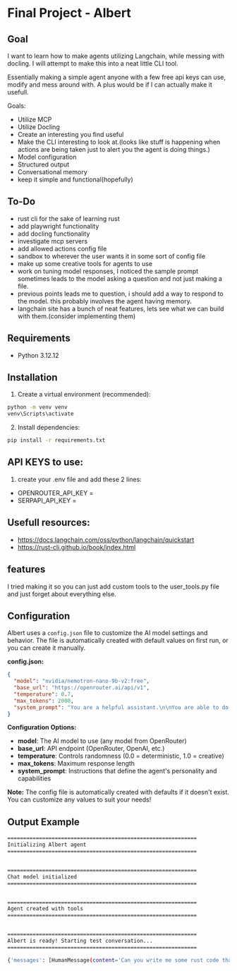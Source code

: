 # Final Project - Albert

## Goal

I want to learn how to make agents utilizing Langchain, while messing with docling. I will attempt to make this into a neat little CLI tool. 

Essentially making a simple agent anyone with a few free api keys can use, modify and mess around with. A plus would be if I can actually make it usefull.

Goals:

- Utilize MCP
- Utilize Docling
- Create an interesting you find useful
- Make the CLI interesting to look at.(looks like stuff is happening when actions are being taken just to alert you the agent is doing things.)
- Model configuration 
- Structured output 
- Conversational memory 
- keep it simple and functional(hopefully)

## To-Do

- rust cli for the sake of learning rust
- add playwright functionality
- add docling functionality
- investigate mcp servers
- add allowed actions config file
- sandbox to wherever the user wants it in some sort of config file
- make up some creative tools for agents to use
- work on tuning model responses, I noticed the sample prompt sometimes leads to the model asking a question and not just making a file.
- previous points leads me to question, i should add a way to respond to the model. this probably involves the agent having memory.
- langchain site has a bunch of neat features, lets see what we can build with them.(consider implementing them)


## Requirements
- Python 3.12.12

## Installation

1. Create a virtual environment (recommended):
```bash
python -m venv venv
venv\Scripts\activate
```

2. Install dependencies:
```bash
pip install -r requirements.txt
```

## API KEYS to use:

1. create your .env file and add these 2 lines:

- OPENROUTER_API_KEY = 
- SERPAPI_API_KEY = 


## Usefull resources: 

- https://docs.langchain.com/oss/python/langchain/quickstart
- https://rust-cli.github.io/book/index.html

## features

I tried making it so you can just add custom tools to the user_tools.py file and just forget about everything else.

## Configuration

Albert uses a `config.json` file to customize the AI model settings and behavior. The file is automatically created with default values on first run, or you can create it manually.

**config.json:**

```json
{
  "model": "nvidia/nemotron-nano-9b-v2:free",
  "base_url": "https://openrouter.ai/api/v1",
  "temperature": 0.7,
  "max_tokens": 2000,
  "system_prompt": "You are a helpful assistant.\n\nYou are able to do various things:\n\n- Search Google for relevant information on a topic.\n- Create files and write to them, for things such as notes, code files, etc."
}
```

**Configuration Options:**

- **model**: The AI model to use (any model from OpenRouter)
- **base_url**: API endpoint (OpenRouter, OpenAI, etc.)
- **temperature**: Controls randomness (0.0 = deterministic, 1.0 = creative)
- **max_tokens**: Maximum response length
- **system_prompt**: Instructions that define the agent's personality and capabilities

**Note:** The config file is automatically created with defaults if it doesn't exist. You can customize any values to suit your needs!


## Output Example

```bash
============================================================
Initializing Albert agent
============================================================


============================================================
Chat model initialized
============================================================


============================================================
Agent created with tools
============================================================


============================================================
Albert is ready! Starting test conversation...
============================================================

{'messages': [HumanMessage(content='Can you write me some rust code that prints albert and put it in a .rs file?', additional_kwargs={}, response_metadata={}, id='2289fdbf-7975-4155-bab0-5d2af0331a02'), AIMessage(content='', additional_kwargs={'refusal': None}, response_metadata={'token_usage': {'completion_tokens': 400, 'prompt_tokens': 371, 'total_tokens': 771, 'completion_tokens_details': None, 'prompt_tokens_details': None}, 'model_provider': 'openai', 'model_name': 'nvidia/nemotron-nano-9b-v2:free', 'system_fingerprint': None, 'id': 'gen-1760924396-gi1nqIZvs2zfhliZyKWH', 'finish_reason': 'tool_calls', 'logprobs': None}, id='lc_run--7529fbdf-2270-4778-a13a-c2ccedc5bf1f-0', tool_calls=[{'name': 'Write_to_file', 'args': {'topic': 'Rust Code', 'file_name': 'albert.rs', 'file_content': 'fn main() {\n    println!("albert");\n}'}, 'id': 'HNb0Lo6mD', 'type': 'tool_call'}], usage_metadata={'input_tokens': 371, 'output_tokens': 400, 'total_tokens': 771, 'input_token_details': {}, 'output_token_details': {}}), ToolMessage(content='File created for Rust Code, with name: albert.rs', name='Write_to_file', id='2eb016ec-5d21-44a8-8799-8f308c47832b', tool_call_id='HNb0Lo6mD'), AIMessage(content='The Rust code has been successfully written to a file named **albert.rs**. The file contains the following code:\n\n```rust\nfn main() {\n    println!("albert");\n}\n```\n\nLet me know if you\'d like to modify the code or need help with anything else!\n', additional_kwargs={'refusal': None}, response_metadata={'token_usage': {'completion_tokens': 165, 'prompt_tokens': 468, 'total_tokens': 633, 'completion_tokens_details': None, 'prompt_tokens_details': None}, 'model_provider': 'openai', 'model_name': 'nvidia/nemotron-nano-9b-v2:free', 'system_fingerprint': None, 'id': 'gen-1760924400-ankJf6IWrURz1ulEa1G1', 'finish_reason': 'stop', 'logprobs': None}, id='lc_run--3d1aa015-13f4-49c8-8ead-965333a6a1d5-0', usage_metadata={'input_tokens': 468, 'output_tokens': 165, 'total_tokens': 633, 'input_token_details': {}, 'output_token_details': {}})]}
